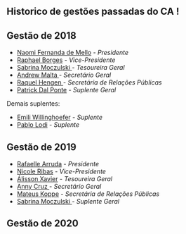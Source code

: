 ## Historico de gestões passadas do CA ! 




## Gestão de 2018  ##

- [Naomi Fernanda de Mello](https://github.com/mellonaomi) - *Presidente*
- [Raphael Borges](https://github.com/oraphaBorges) - *Vice-Presidente*
- [Sabrina Moczulski ](https://github.com/SabrinaMoczk) - *Tesoureira Geral*
- [Andrew Malta ](https://github.com/andrewmsilva) - *Secretário Geral*
- [Raquel Hengen ](https://github.com/raquelh) - *Secretária de Relações Públicas*
- [Patrick Dal Ponte]() - *Suplente Geral*

Demais suplentes:
- [Emili Willinghoefer]() - *Suplente*
- [Pablo Lodi](https://github.com/PabloLodi) - *Suplente*


## Gestão de 2019  ##

- [Rafaelle Arruda](https://github.com/mazarafa) - *Presidente*
- [Nicole Ribas](https://github.com/) - *Vice-Presidente*
- [Álisson Xavier](https://github.com/allykaplan) - *Tesoureira Geral*
- [Anny Cruz ](https://github.com/annnyc) - *Secretário Geral*
- [Mateus Koppe](https://github.com/mateusKoppe) - *Secretária de Relações Públicas*
- [Sabrina Moczulski ](https://github.com/SabrinaMoczk) - *Suplente Geral*

## Gestão de 2020  ##

